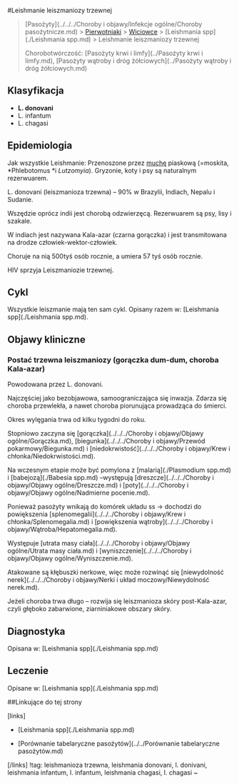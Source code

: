 #Leishmanie leiszmaniozy trzewnej

> [Pasożyty](../../../Choroby i objawy/Infekcje ogólne/Choroby pasożytnicze.md) > [Pierwotniaki](./Pierwotniaki.md) > [Wiciowce](./Wiciowce.md) > [Leishmania spp](./Leishmania spp.md) > Leishmanie leiszmaniozy trzewnej
>
> Chorobotwórczość: [Pasożyty krwi i limfy](../Pasożyty krwi i limfy.md), [Pasożyty wątroby i dróg żółciowych](../Pasożyty wątroby i dróg żółciowych.md)
>



## Klasyfikacja

- **L. donovani**
- L. infantum
- L. chagasi



## Epidemiologia

Jak wszystkie Leishmanie: Przenoszone przez [muchę](../../Stawonogi/Muchy.md) piaskową (=moskita, *Phlebotomus *i *Lutzomyia*). Gryzonie, koty i psy są naturalnym rezerwuarem.

L. donovani (leiszmanioza trzewna) – 90% w Brazylii, Indiach, Nepalu i Sudanie. 

Wszędzie oprócz indii jest chorobą odzwierzęcą. Rezerwuarem są psy, lisy i szakale.

W indiach jest nazywana Kala-azar (czarna gorączka) i jest transmitowana na drodze człowiek-wektor-człowiek.

Choruje na nią 500tyś osób rocznie, a umiera 57 tyś osób rocznie.

HIV sprzyja Leiszmaniozie trzewnej.



## Cykl

Wszystkie leiszmanie mają ten sam cykl. Opisany razem w: [Leishmania spp](./Leishmania spp.md).



## Objawy kliniczne

### Postać trzewna leiszmaniozy (gorączka dum-dum, choroba Kala-azar)

Powodowana przez L. donovani.

Najczęściej jako bezobjawowa, samoograniczająca się inwazja. Zdarza się choroba przewlekła, a nawet choroba piorunująca prowadząca do śmierci.

Okres wylęgania trwa od kilku tygodni do roku.

Stopniowo zaczyna się [gorączka](../../../Choroby i objawy/Objawy ogólne/Gorączka.md), [biegunka](../../../Choroby i objawy/Przewód pokarmowy/Biegunka.md) i [niedokrwistość](../../../Choroby i objawy/Krew i chłonka/Niedokrwistości.md).

Na wczesnym etapie może być pomylona z [malarią](./Plasmodium spp.md) i [babejozą](./Babesia spp.md) –występują [dreszcze](../../../Choroby i objawy/Objawy ogólne/Dreszcze.md) i [poty](../../../Choroby i objawy/Objawy ogólne/Nadmierne pocenie.md).

Ponieważ pasożyty wnikają do komórek układu ss → dochodzi do powiększenia [splenomegalii](../../../Choroby i objawy/Krew i chłonka/Splenomegalia.md) i [powiększenia wątroby](../../../Choroby i objawy/Wątroba/Hepatomegalia.md). 

Występuje [utrata masy ciała](../../../Choroby i objawy/Objawy ogólne/Utrata masy ciała.md) i [wyniszczenie](../../../Choroby i objawy/Objawy ogólne/Wyniszczenie.md).

Atakowane są kłębuszki nerkowe, więc może rozwinąć się [niewydolność nerek](../../../Choroby i objawy/Nerki i układ moczowy/Niewydolność nerek.md).

Jeżeli choroba trwa długo – rozwija się leiszmanioza skóry post-Kala-azar, czyli głęboko zabarwione, ziarniniakowe obszary skóry.



## Diagnostyka

Opisana w: [Leishmania spp](./Leishmania spp.md)



## Leczenie

Opisane w: [Leishmania spp](./Leishmania spp.md)



##Linkujące do tej strony

[links]

- [Leishmania spp](./Leishmania spp.md)

- [Porównanie tabelaryczne pasożytów](../../Porównanie tabelaryczne pasożytów.md)


[/links]
!tag: leishmanioza trzewna, leishmania donovani, l. donivani, leishmania infantum, l. infantum, leishmania chagasi, l. chagasi
~

